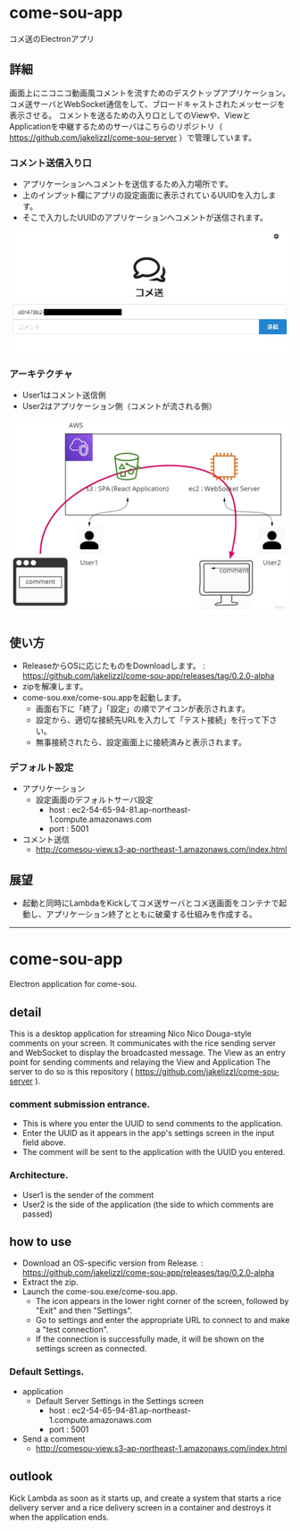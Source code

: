 # come-sou-app

コメ送のElectronアプリ

## 詳細

画面上にニコニコ動画風コメントを流すためのデスクトップアプリケーション。
コメ送サーバとWebSocket通信をして、ブロードキャストされたメッセージを表示させる。
コメントを送るための入り口としてのViewや、ViewとApplicationを中継するためのサーバはこちらのリポジトリ（ https://github.com/jakelizzI/come-sou-server ）で管理しています。

### コメント送信入り口

- アプリケーションへコメントを送信するため入力場所です。
- 上のインプット欄にアプリの設定画面に表示されているUUIDを入力します。
- そこで入力したUUIDのアプリケーションへコメントが送信されます。

![view](image/come-sou-view.png)

### アーキテクチャ

- User1はコメント送信側
- User2はアプリケーション側（コメントが流される側）

![view](image/come-sou-architecture.jpg)

## 使い方

- ReleaseからOSに応じたものをDownloadします。 : https://github.com/jakelizzI/come-sou-app/releases/tag/0.2.0-alpha
- zipを解凍します。
- come-sou.exe/come-sou.appを起動します。
  - 画面右下に「終了」「設定」の順でアイコンが表示されます。
  - 設定から、適切な接続先URLを入力して「テスト接続」を行って下さい。
  - 無事接続されたら、設定画面上に接続済みと表示されます。

### デフォルト設定

- アプリケーション
  - 設定画面のデフォルトサーバ設定
    - host : ec2-54-65-94-81.ap-northeast-1.compute.amazonaws.com
    - port : 5001
- コメント送信
  - http://comesou-view.s3-ap-northeast-1.amazonaws.com/index.html


## 展望

* 起動と同時にLambdaをKickしてコメ送サーバとコメ送画面をコンテナで起動し、アプリケーション終了とともに破棄する仕組みを作成する。

---

# come-sou-app

Electron application for come-sou.

## detail

This is a desktop application for streaming Nico Nico Douga-style comments on your screen.
It communicates with the rice sending server and WebSocket to display the broadcasted message.
The View as an entry point for sending comments and relaying the View and Application The server to do so is this repository ( https://github.com/jakelizzI/come-sou-server ).

### comment submission entrance.

- This is where you enter the UUID to send comments to the application.
- Enter the UUID as it appears in the app's settings screen in the input field above.
- The comment will be sent to the application with the UUID you entered.

### Architecture.

- User1 is the sender of the comment
- User2 is the side of the application (the side to which comments are passed)

## how to use

- Download an OS-specific version from Release. : https://github.com/jakelizzI/come-sou-app/releases/tag/0.2.0-alpha
- Extract the zip.
- Launch the come-sou.exe/come-sou.app.
  - The icon appears in the lower right corner of the screen, followed by "Exit" and then "Settings".
  - Go to settings and enter the appropriate URL to connect to and make a "test connection".
  - If the connection is successfully made, it will be shown on the settings screen as connected.

### Default Settings.

- application
  - Default Server Settings in the Settings screen
    - host : ec2-54-65-94-81.ap-northeast-1.compute.amazonaws.com
    - port : 5001
- Send a comment
  - http://comesou-view.s3-ap-northeast-1.amazonaws.com/index.html

## outlook

Kick Lambda as soon as it starts up, and create a system that starts a rice delivery server and a rice delivery screen in a container and destroys it when the application ends.

